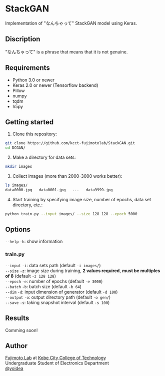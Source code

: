 # StackGAN

Implementation of "なんちゃって" StackGAN model using Keras.

## Discription

"なんちゃって" is a phrase that means that it is not genuine.

## Requirements

- Python 3.0 or newer
- Keras 2.0 or newer (Tensorflow backend)
- Pillow
- numpy
- tqdm
- h5py

## Getting started

1. Clone this repository:
```sh
git clone https://github.com/kcct-fujimotolab/StackGAN.git
cd DCGAN/
```

2. Make a directory for data sets:
```sh
mkdir images
```

3. Collect images (more than 2000-3000 works better):
```sh
ls images/
data0000.jpg   data0001.jpg   ...   data9999.jpg
```

4. Start training by specifying image size, number of epochs, data set directory, etc.:
```sh
python train.py --input images/ --size 128 128 --epoch 5000
```

## Options

`--help` `-h`: show information

### train.py

`--input` `-i`: data sets path (default `-i images/`)  
`--size` `-z`: image size during training, **2 values required**, **must be multiples of 8** (default `-z 128 128`)  
`--epoch` `-e`: number of epochs (default `-e 3000`)  
`--batch` `-b`: batch size (default `-b 64`)  
`--dim` `-d`: input dimension of generator (default `-d 100`)  
`--output` `-o`: output directory path (default `-o gen/`)  
`--save` `-s`: taking snapshot interval (default `-s 100`)

## Results

Comming soon!

## Author

[Fujimoto Lab](http://www.kobe-kosen.ac.jp/~fujimoto/) at [Kobe City College of Technology](http://www.kobe-kosen.ac.jp)  
Undergraduate Student of Electronics Department  
[@yoidea](https://twitter.com/yoidea)